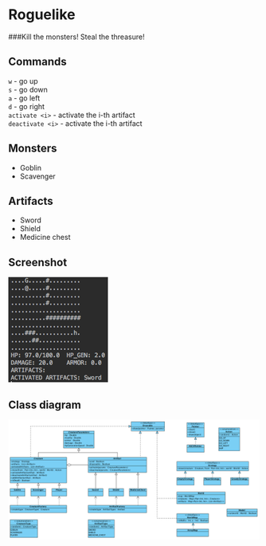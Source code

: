 # Roguelike
###Kill the monsters! Steal the threasure!

## Commands
`w` - go up <br>
`s` - go down <br>
`a` - go left <br>
`d` - go right <br>
`activate <i>` - activate the i-th artifact <br>
`deactivate <i>` - activate the i-th artifact <br>

## Monsters
* Goblin
* Scavenger

## Artifacts
* Sword 
* Shield
* Medicine chest

## Screenshot
![Screenshot](/screenshot.png)

## Class diagram
![Class diagram](/roguelike.png)
